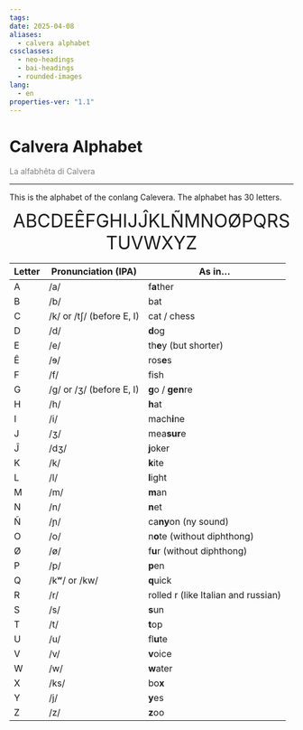 ```yaml
---
tags: 
date: 2025-04-08
aliases:
  - calvera alphabet
cssclasses:
  - neo-headings
  - bai-headings
  - rounded-images
lang:
  - en
properties-ver: "1.1"
---
```

# Calvera Alphabet
<p class="text-center" style="margin:0;color:gray;">La alfabhêta di Calvera</p>

***
This is the alphabet of the conlang Calevera. The alphabet has 30 letters.

<p style="font-size:xx-large;text-align:center;margin:0;">ABCDEÊFGHIJĴKLÑMNOØPQRSTUVWXYZ</p>

| **Letter** | **Pronunciation (IPA)**   | **As in…**                          |
| ---------- | ------------------------- | ----------------------------------- |
| A          | /a/                       | f**a**ther                          |
| B          | /b/                       | bat                                 |
| C          | /k/ or /tʃ/ (before E, I) | cat / chess                         |
| D          | /d/                       | **d**og                             |
| E          | /e/                       | th**e**y (but shorter)              |
| Ê          | /ɘ/                       | ros**e**s                           |
| F          | /f/                       | fish                                |
| G          | /g/ or /ʒ/ (before E, I)  | **g**o / **gen**re                  |
| H          | /h/                       | **h**at                             |
| I          | /i/                       | mach**i**ne                         |
| J          | /ʒ/                       | mea**sur**e                         |
| Ĵ          | /dʒ/                      | **j**oker                           |
| K          | /k/                       | **k**ite                            |
| L          | /l/                       | **l**ight                           |
| M          | /m/                       | **m**an                             |
| N          | /n/                       | **n**et                             |
| Ñ          | /ɲ/                       | ca**ny**on (ny sound)               |
| O          | /o/                       | n**o**te (without diphthong)        |
| Ø          | /ø/                       | f**u**r (without diphthong)         |
| P          | /p/                       | **p**en                             |
| Q          | /kʷ/ or /kw/              | **q**uick                           |
| R          | /r/                       | rolled r (like Italian and russian) |
| S          | /s/                       | **s**un                             |
| T          | /t/                       | **t**op                             |
| U          | /u/                       | fl**u**te                           |
| V          | /v/                       | **v**oice                           |
| W          | /w/                       | **w**ater                           |
| X          | /ks/                      | bo**x**                             |
| Y          | /j/                       | **y**es                             |
| Z          | /z/                       | **z**oo                             |
